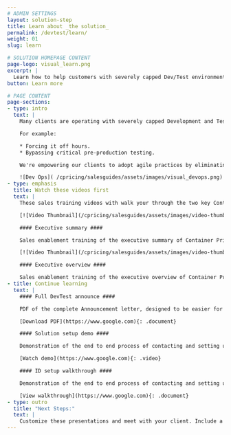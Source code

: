 ```yaml
---
# ADMIN SETTINGS
layout: solution-step
title: Learn about _the solution_
permalink: /devtest/learn/
weight: 01
slug: learn

# SOLUTION HOMEPAGE CONTENT
page-logo: visual_learn.png
excerpt: |
  Learn how to help customers with severely capped Dev/Test environments expand their capacity by alleviating cost limitations. Alleviating costs will allow developers to increase productivity and leverage modern, agile, DevOps on Z.
button: Learn more

# PAGE CONTENT
page-sections:
- type: intro
  text: |
    Many clients are operating with severely capped Development and Test environments compromising best practices.

    For example:

    * Forcing it off hours.
    * Bypassing critical pre-production testing.

    We're empowering our clients to adopt agile practices by eliminating the fear of cost increase.

    ![Dev Ops]( /cpricing/salesguides/assets/images/visual_devops.png)
- type: emphasis
  title: Watch these videos first
  text: |
    These sales training videos with walk your through the two key Container Pricing presentations you would give your clients.

    [![Video Thumbnail](/cpricing/salesguides/assets/images/video-thumb.png)](https://example.com){: .video-thumb}

    #### Executive summary ####

    Sales enablement training of the executive summary of Container Pricing for IBM Z.

    [![Video Thumbnail](/cpricing/salesguides/assets/images/video-thumb.png)](https://example.com){: .video-thumb}

    #### Executive overview ####

    Sales enablement training of the executive overview of Container Pricing for IBM Z.
- title: Continue learning
  text: |
    #### Full DevTest announce ####

    PDF of the complete Announcement letter, designed to be easier for clients to read.

    [Download PDF](https://www.google.com){: .document}

    #### Solution setup demo ####

    Demonstration of the end to end process of contacting and setting up an solution in a dedicated LPAR.

    [Watch demo](https://www.google.com){: .video}

    #### ID setup walkthrough ####

    Demonstration of the end to end process of contacting and setting up an solution in a dedidcated LPAR.

    [View walkthrough](https://www.google.com){: .document}
- type: outro
  title: "Next Steps:"
  text: |
    Customize these presentations and meet with your client. Include a senior representation from development who understands the pain points caused by severely capped DevTest environments.
---
```

